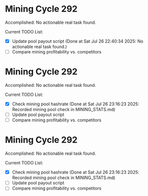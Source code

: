 # Mining Cycle 292

Accomplished: No actionable real task found.

Current TODO List:

- [x] Update pool payout script  (Done at Sat Jul 26 22:40:34 2025: No actionable real task found.)
- [ ] Compare mining profitability vs. competitors

# Mining Cycle 292

Accomplished: No actionable real task found.

Current TODO List:

- [x] Check mining pool hashrate  (Done at Sat Jul 26 23:16:23 2025: Recorded mining pool check in MINING_STATS.md)
- [ ] Update pool payout script
- [ ] Compare mining profitability vs. competitors

# Mining Cycle 292

Accomplished: No actionable real task found.

Current TODO List:

- [x] Check mining pool hashrate  (Done at Sat Jul 26 23:16:23 2025: Recorded mining pool check in MINING_STATS.md)
- [ ] Update pool payout script
- [ ] Compare mining profitability vs. competitors